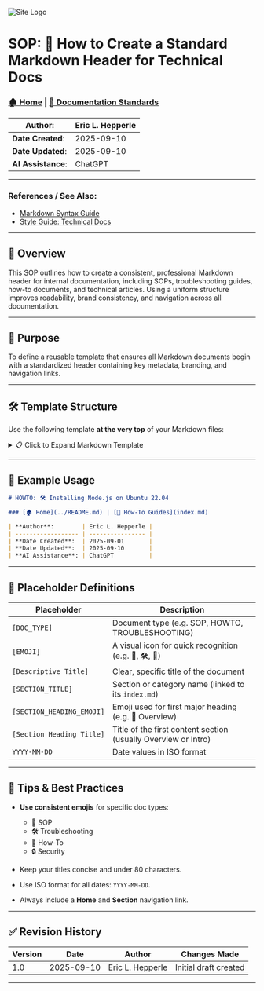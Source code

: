 <!-- 🔗 Custom Stylesheet -->
<link rel="stylesheet" href="/_css/main.css">

<!-- 🖼️ Site Logo -->
![Site Logo](/_pix/logos/2022_ElijahStreams-Logo_Hz-FullColor_226x29.png)

<!-- 📝 Title -->
# SOP: 🧾 How to Create a Standard Markdown Header for Technical Docs

<!-- 🧭 Navigation -->
### [🏚️ Home](../README.md) | [📁 Documentation Standards](index.md)

<!-- 👤 Metadata -->
| **Author**:        | Eric L. Hepperle |
| ------------------ | ---------------- |
| **Date Created**:  | 2025-09-10       |
| **Date Updated**:  | 2025-09-10       |
| **AI Assistance**: | ChatGPT          |

---

<!-- 📚 References (Optional) -->
### References / See Also:

- [Markdown Syntax Guide](https://www.markdownguide.org/basic-syntax/)
- [Style Guide: Technical Docs](../style-guide.md)

---

<!-- 🔍 Content Section Heading -->
## 🔎 Overview

This SOP outlines how to create a consistent, professional Markdown header for internal documentation, including SOPs, troubleshooting guides, how-to documents, and technical articles. Using a uniform structure improves readability, brand consistency, and navigation across all documentation.

---

## 📌 Purpose

To define a reusable template that ensures all Markdown documents begin with a standardized header containing key metadata, branding, and navigation links.

---

## 🛠️ Template Structure

Use the following template **at the very top** of your Markdown files:

<details>
<summary>📋 Click to Expand Markdown Template</summary>

```markdown
<!-- 🔗 Custom Stylesheet -->
<link rel="stylesheet" href="/_css/main.css">

<!-- 🖼️ Site Logo -->
![Site Logo](/_pix/logos/2022_ElijahStreams-Logo_Hz-FullColor_226x29.png)

<!-- 📝 Title -->
# [DOC_TYPE]: [EMOJI] [Descriptive Title]

<!-- 🧭 Navigation -->
### [🏚️ Home](../README.md) | [SECTION_TITLE](index.md)

<!-- 👤 Metadata -->
| **Author**:        | Eric L. Hepperle |
| ------------------ | ---------------- |
| **Date Created**:  | YYYY-MM-DD       |
| **Date Updated**:  | YYYY-MM-DD       |
| **AI Assistance**: | ChatGPT          |

---

<!-- 📚 References (Optional) -->
### References / See Also:

- [Related Article 1](path/to/article1.md)
- [Related Article 2](path/to/article2.md)

---

<!-- 🔍 Content Section Heading -->
## [SECTION_HEADING_EMOJI] [Section Heading Title]

[Write your introductory paragraph, summary, or problem statement here.]

---

````

</details>

---

## 🔄 Example Usage

```markdown
# HOWTO: 🛠️ Installing Node.js on Ubuntu 22.04

### [🏚️ Home](../README.md) | [📁 How-To Guides](index.md)

| **Author**:        | Eric L. Hepperle |
| ------------------ | ---------------- |
| **Date Created**:  | 2025-09-01       |
| **Date Updated**:  | 2025-09-10       |
| **AI Assistance**: | ChatGPT          |
```

---

## 🧩 Placeholder Definitions

| Placeholder               | Description                                                    |
| ------------------------- | -------------------------------------------------------------- |
| `[DOC_TYPE]`              | Document type (e.g. SOP, HOWTO, TROUBLESHOOTING)               |
| `[EMOJI]`                 | A visual icon for quick recognition (e.g. 📄, 🛠️, 🧾)         |
| `[Descriptive Title]`     | Clear, specific title of the document                          |
| `[SECTION_TITLE]`         | Section or category name (linked to its `index.md`)            |
| `[SECTION_HEADING_EMOJI]` | Emoji used for first major heading (e.g. 🧾 Overview)          |
| `[Section Heading Title]` | Title of the first content section (usually Overview or Intro) |
| `YYYY-MM-DD`              | Date values in ISO format                                      |

---

## 🧪 Tips & Best Practices

* **Use consistent emojis** for specific doc types:

  * 🧾 SOP
  * 🛠️ Troubleshooting
  * 📘 How-To
  * 🔒 Security
* Keep your titles concise and under 80 characters.
* Use ISO format for all dates: `YYYY-MM-DD`.
* Always include a **Home** and **Section** navigation link.

---

## ✅ Revision History

| Version | Date       | Author           | Changes Made          |
| ------- | ---------- | ---------------- | --------------------- |
| 1.0     | 2025-09-10 | Eric L. Hepperle | Initial draft created |

---
